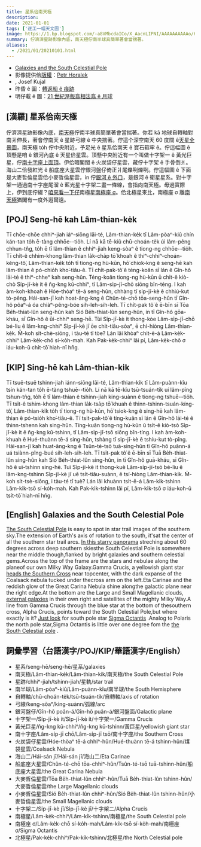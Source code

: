 ```yaml
---
title: 星系佮南天極
description:
date: 2021-01-01
tags: ['逐工一幅天文圖']
image: https://1.bp.blogspot.com/-a8VMbcdaICo/X_AacnLIPNI/AAAAAAAAAAo/6C_dPgXizA0OUgVcCgyPHSYCtQNNrDczwCLcBGAsYHQ/s1500/2020_12_16_Kujal_Jizni_Pol_1500px-3.jpeg
summary: 佇濟濟星跡影像內底，南天極佇南半球真簡單著會當揣著。
aliases:
  - /2021/01/20210101.html
---
```


- [Galaxies and the South Celestial Pole](https://apod.nasa.gov/apod/ap210101.html)
- 影像提供佮[版權](https://apod.nasa.gov/apod/lib/about_apod.html#srapply)：[Petr Horalek](http://www.astronom.cz/horalek/?page_id=20)
- , Josef Kujal
- 昨昏 ê 圖：[轉返船 ê 痕跡](https://apod-taigi.blogspot.com/2020/12/20201231.html)
- 明仔載 ê 圖：[21 世紀溼版翕相法翕 ê 月球](https://apod-taigi.blogspot.com/2021/01/20210102.html)

## [漢羅] 星系佮南天極

佇濟濟星跡影像內底，[南天極](https://apod.nasa.gov/apod/ap120802.html)佇南半球真簡單著會當揣著。你若 kā 地球自轉軸對南爿伸長，著會佇南天 ê 星跡弓線 ê 中央揣著。佇這个深空南天 60 度闊 ê[天星全景圖](https://www.astronom.cz/horalek/?p=22285)，南天極 to̍h 佇中央附近，予足光 ê 星系佮南天 ê 寶石箍牢 ê。佇這幅圖 ê 頂懸是咱 ê 銀河內底 ê 天星佮星雲。頂懸中央附近有一个叫做十字架一 ê 黃光巨星，佇[南十字座上面頂](https://apod.nasa.gov/apod/ap190426.html)。伊佮暗閣闊 ê 火炭袋仔星雲，藏佇十字架 ê 手骨倒爿。海山二佮發紅光 ê 船底座大星雲佇銀河盤仔倚正爿尾爍咧爍咧。佇這幅圖 ê 下面是大麥哲倫星雲佮小麥哲倫星雲，in 佇[銀河 ê 外口](https://imagine.gsfc.nasa.gov/features/cosmic/nearest_galaxy_info.html)，是銀河 ê 衛星星系。對十字架一通過南十字座尾溜 ê 藍光星十字架二畫一條線，會指向南天極。毋過實際上，伊到底佇綴？[咱來看一下仔](https://apod.nasa.gov/apod/image/2101/Milkyway_Musca_SPSackenheim1024Labr.jpg)南極星[南極座 σ](https://apod.nasa.gov/apod/ap180628.html)。佮北極星來比，南極座 σ 離[南天極](https://apod.nasa.gov/apod/ap061202.html)猶閣有一度外遐爾遠。

## [POJ] Seng-hē kah Lâm-thian-ke̍k

Tī chōe-chōe chhiⁿ-jiah iáⁿ-siōng lāi-té, Lâm-thian-ke̍k tī Lâm-pòaⁿ-kiû chín kán-tan to̍h ē-tàng chhōe--tio̍h. Lí nā kā tē-kiû chū-choán-te̍k úi lâm-pêng chhun-tn̂g, to̍h ē tī lâm-thian ê chhiⁿ-jiah keng-sòaⁿ ê tiong-ng chhōe--tio̍h. Tī chi̍t-ê chhim-khong lâm-thian la̍k-cha̍p tō͘ khoah ê thiⁿ-chhiⁿ-choán-kéng-tô͘, Lâm-thian-ke̍k to̍h tī tiong-ng hù-kūn, hō͘ chiok-kng ê seng-hē kah lâm-thian ê pó-chio̍h kho͘-tiâu-ê. Tī chi̍t-pak-tô͘ ê téng-koân sī lán ê Gîn-hô lāi-té ê thiⁿ-chheⁿ kah seng-hûn. Téng-koân tiong-ng hù-kūn ū chi̍t-ê kiò-chò Si̍p-jī-kè it ê n̂g-kng kū-chhiⁿ, tī Lâm-si̍p-jī-chō siōng bīn-téng. I kah àm-koh-khoah ê Hóe-thòaⁿ tē-á seng-hûn, chhàng tī si̍p-jī-kè ê chhiú-kut tò-pêng. Hái-san-jī kah hoat-âng-kng ê Chûn-té-chō tōa-seng-hûn tī Gîn-hô pôaⁿ-á óa chiàⁿ-pêng-bóe sih-leh-sih-leh. Tī chi̍t-pak tô͘ ê ē-bīn sī Tōa Be̍h-thiat-lûn seng-hûn kah Sió Be̍h-thiat-lûn seng-hûn, in tī Gîn-hô gōa-kháu, sī Gîn-hô ê ūi-chhiⁿ seng-hē. Tùi Si̍p-jī-kè it thong-kòe Lâm-si̍p-jī-chō bé-liu ê lâm-kng-chhiⁿ Si̍p-jī-kè jī ōe chi̍t-tiâu-sòaⁿ, ē chí-hiòng Lâm-thian-ke̍k. M̄-koh si̍t-chè-siōng, i tàu-té tī tòe? Lán lâi khòaⁿ chi̍t-ē-á Lâm-ke̍k-chhiⁿ Lâm-ke̍k-chō sí-ko̍h-mah. Kah Pak-ke̍k-chhiⁿ lâi pí, Lâm-ke̍k-chō σ iáu-koh-ū chi̍t-tō͘ hiah-nī hn̄g.

## [KIP] Sing-hē kah Lâm-thian-ki̍k

Tī tsuē-tsuē tshinn-jiah iánn-siōng lāi-té, Lâm-thian-ki̍k tī Lâm-puànn-kîu tsín kán-tan to̍h ē-tàng tshuē--tio̍h. Lí nā kā tē-kîu tsū-tsuán-ti̍k uí lâm-pîng tshun-tn̂g, to̍h ē tī lâm-thian ê tshinn-jiah king-suànn ê tiong-ng tshuē--tio̍h. Tī tsi̍t-ê tshim-khong lâm-thian la̍k-tsa̍p tō͘ khuah ê thinn-tshinn-tsuán-kíng-tô͘, Lâm-thian-ki̍k to̍h tī tiong-ng hù-kūn, hō͘ tsiok-kng ê sing-hē kah lâm-thian ê pó-tsio̍h kho͘-tiâu-ê. Tī tsi̍t-pak-tô͘ ê tíng-kuân sī lán ê Gîn-hô lāi-té ê thinn-tshenn kah sing-hûn. Tíng-kuân tiong-ng hù-kūn ū tsi̍t-ê kiò-tsò Si̍p-jī-kè it ê n̂g-kng kū-tshinn, tī Lâm-si̍p-jī-tsō siōng bīn-tíng. I kah àm-koh-khuah ê Hué-thuànn tē-á sing-hûn, tshàng tī si̍p-jī-kè ê tshíu-kut tò-pîng. Hái-san-jī kah huat-âng-kng ê Tsûn-té-tsō tuā-sing-hûn tī Gîn-hô puânn-á uá tsiànn-pîng-bué sih-leh-sih-leh. Tī tsi̍t-pak tô͘ ê ē-bīn sī Tuā Be̍h-thiat-lûn sing-hûn kah Sió Be̍h-thiat-lûn sing-hûn, in tī Gîn-hô guā-kháu, sī Gîn-hô ê uī-tshinn sing-hē. Tuì Si̍p-jī-kè it thong-kuè Lâm-si̍p-jī-tsō bé-liu ê lâm-kng-tshinn Si̍p-jī-kè jī uē tsi̍t-tiâu-suànn, ē tsí-hiòng Lâm-thian-ki̍k. M̄-koh si̍t-tsè-siōng, i tàu-té tī tuè? Lán lâi khuànn tsi̍t-ē-á Lâm-ki̍k-tshinn Lâm-ki̍k-tsō sí-ko̍h-mah. Kah Pak-ki̍k-tshinn lâi pí, Lâm-ki̍k-tsō σ iáu-koh-ū tsi̍t-tō͘ hiah-nī hn̄g.

## [English] Galaxies and the South Celestial Pole 

[The South Celestial Pole](https://apod.nasa.gov/apod/ap120802.html) is easy to spot in star trail images of the southern sky.The extension of Earth's axis of rotation to the south, it'sat the center of all the southern star trail arcs. [In this starry panorama](https://www.astronom.cz/horalek/?p=22285) streching about 60 degrees across deep southern skiesthe South Celestial Pole is somewhere near the middle though,flanked by bright galaxies and southern celestial gems.Across the top of the frame are the stars and nebulae along the planeof our own Milky Way Galaxy.Gamma Crucis, a yellowish giant star [heads the Southern Cross](https://apod.nasa.gov/apod/ap190426.html) near topcenter, with the dark expanse of the Coalsack nebula tucked under thecross arm on the left.Eta Carinae and the reddish glow of the Great Carina Nebula shine alongthe galactic plane near the right edge.At the bottom are the Large and Small Magellanic clouds, [external galaxies](https://imagine.gsfc.nasa.gov/features/cosmic/nearest_galaxy_info.html) in their own right and satellites of the mighty Milky Way.A line from Gamma Crucis through the blue star at the bottom of thesouthern cross, Alpha Crucis, points toward the South Celestial Pole,but where exactly is it? [Just look](https://apod.nasa.gov/apod/image/2101/Milkyway_Musca_SPSackenheim1024Labr.jpg) for south pole star [Sigma Octantis](https://apod.nasa.gov/apod/ap180628.html) .Analog to Polaris the north pole star,Sigma Octantis is little over one degree fom the [the South Celestial pole](https://apod.nasa.gov/apod/ap061202.html) .

## 詞彙學習（台語漢字/POJ/KIP/華語漢字/English）

- 星系/seng-hē/seng-hē/星系/galaxies
- 南天極/Lâm-thian-ke̍k/Lâm-thian-ki̍k/南天極/the South Celestial Pole
- 星跡/chhiⁿ-jiah/tshinn-jiah/星軌/star trail
- 南半球/Lâm-pòaⁿ-kiû/Lâm-puànn-kîu/南半球/the South Hemisphere
- 自轉軸/chū-choán-te̍k/tsū-tsuán-ti̍k/自轉軸/axis of rotation
- 弓線/keng-sòaⁿ/king-suànn/弧線/arc
- 銀河盤仔/Gîn-hô poân-á/Gîn-hô puân-á/銀河盤面/Galactic plane
- 十字架一/Si̍p-jī-kè it/Si̍p-jī-kè it/十字架一/Gamma Crucis
- 黃光巨星/n̂g-kng kū-chhiⁿ/n̂g-kng kū-tshinn/黃巨星/yellowish giant star
- 南十字座/Lâm-si̍p-jī chō/Lâm-si̍p-jī tsō/南十字座/the Southern Cross
- 火炭袋仔星雲/Hóe-thòaⁿ tē-á chhiⁿ-hûn/Hué-thuànn tē-á tshinn-hûn/煤袋星雲/Coalsack Nebula
- 海山二/Hái-sán jī/Hái-sán jī/海山二/Eta Carinae
- 船底座大星雲/Chûn-té-chō tōa-chhiⁿ-hûn/Tsûn-té-tsō tuā-tshinn-hûn/船底座大星雲/the Great Carina Nebula
- 大麥哲倫星雲/Tōa Be̍h-thiat-lûn chhiⁿ-hûn/Tuā Be̍h-thiat-lûn tshinn-hûn/大麥哲倫星雲/the Large Magellanic clouds
- 小麥哲倫星雲/Sió Be̍h-thiat-lûn chhiⁿ-hûn/Sió Be̍h-thiat-lûn tshinn-hûn/小麥哲倫星雲/the Small Magellanic clouds
- 十字架二/Si̍p-jī-kè jī/Si̍p-jī-kè jī/十字架二/Alpha Crucis
- 南極星/Lâm-ke̍k-chhiⁿ/Lâm-ki̍k-tshinn/南極星/the South Celestial pole
- 南極座 σ/Lâm-ke̍k-chō sí-ko̍h-mah/Lâm-ki̍k-tsō sí-ko̍h-mah/南極座 σ/Sigma Octantis
- 北極星/Pak-ke̍k-chhiⁿ/Pak-ki̍k-tshinn/北極星/the North Celestial pole
